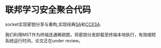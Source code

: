 # 联邦学习安全聚合代码

socket实现密钥分享与重构,实现经典[SA]()和[CCESA]().

我们利用MST作为终端连通稀疏图，将密钥分发卸载至终端本地执行，有效缩短系统运行时间，论文正在under review。
